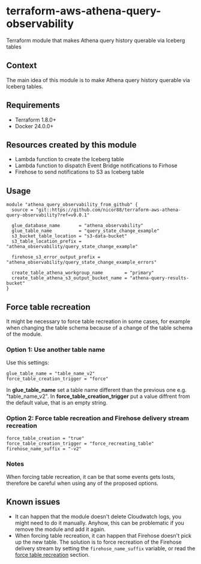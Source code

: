 # terraform-aws-athena-query-observability
Terraform module that makes Athena query history querable via Iceberg tables


## Context
The main idea of this module is to make Athena query history querable via Iceberg tables.

## Requirements

- Terraform 1.8.0+
- Docker 24.0.0+

## Resources created by this module
- Lambda function to create the Iceberg table
- Lambda function to dispatch Event Bridge notifications to Firhose
- Firehose to send notifications to S3 as Iceberg table

## Usage

```hcl
module "athena_query_observability_from_github" {
  source = "git::https://github.com/nicor88/terraform-aws-athena-query-observability?ref=v0.0.1"

  glue_database_name       = "athena_observability"
  glue_table_name          = "query_state_change_example"
  s3_bucket_table_location = "s3-data-bucket"
  s3_table_location_prefix = "athena_observability/query_state_change_example"

  firehose_s3_error_output_prefix = "athena_observability/query_state_change_example_errors"

  create_table_athena_workgroup_name        = "primary"
  create_table_athena_s3_output_bucket_name = "athena-query-results-bucket"
}
```

## Force table recreation
It might be necessary to force table recreation in some cases, for example when changing the table schema because of a change of the table schema of the module.

### Option 1: Use another table name
Use this settings:

```hcl
glue_table_name = "table_name_v2"
force_table_creation_trigger = "force"
```
In **glue_table_name** set a table name different than the previous one e.g. "table_name_v2". In **force_table_creation_trigger** 
put a value diffrent from the default value, that is an empty string.

### Option 2: Force table recreation and Firehose delivery stream recreation
```hcl
force_table_creation = "true"
force_table_creation_trigger = "force_recreating_table"
firehose_name_suffix = "-v2"

```

### Notes
When forcing table recreation, it can be that some events gets losts, therefore be careful when using any of the proposed options.

## Known issues
* It can happen that the module doesn't delete Cloudwatch logs, you might need to do it manually. Anyhow, this can be problematic if you remove the module and add it again.
* When forcing table recreation, it can happen that Firehose doesn't pick up the new table. The solution is to force recreation of the Firehose delivery stream by setting the `firehose_name_suffix` variable, or read the [force table recreation](#force-table-recreation) section.

